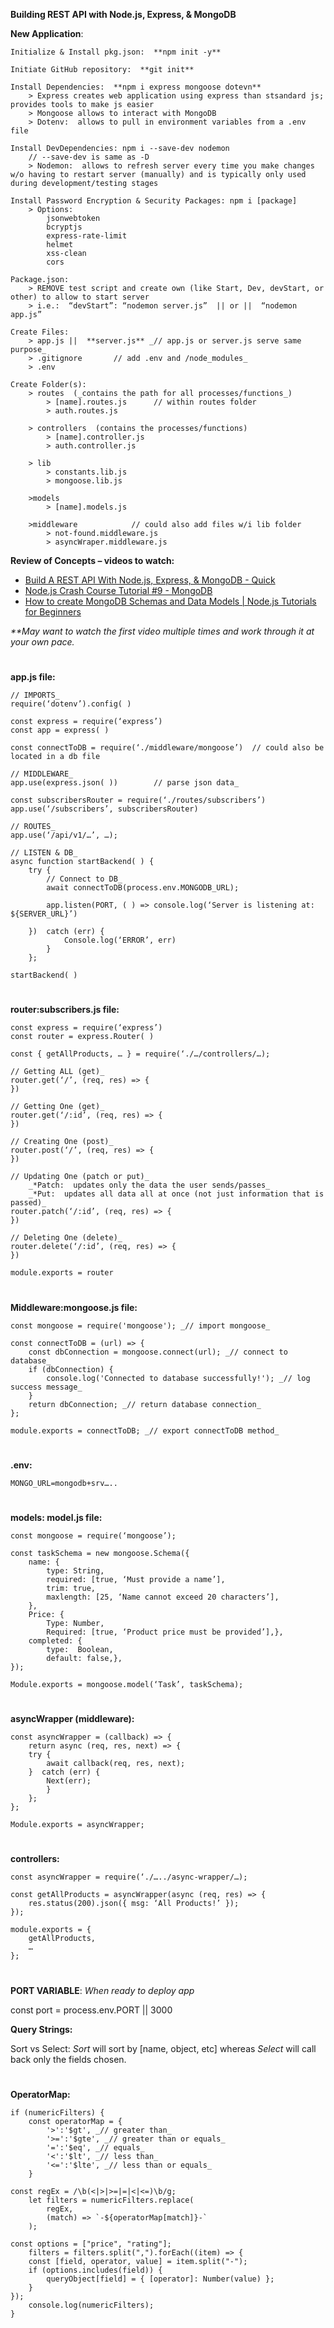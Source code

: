 **Building REST API with Node.js, Express, & MongoDB**

**New Application**:

	Initialize & Install pkg.json:  **npm init -y**

	Initiate GitHub repository:  **git init**

	Install Dependencies:  **npm i express mongoose dotevn**
		> Express creates web application using express than stsandard js; provides tools to make js easier
		> Mongoose allows to interact with MongoDB
		> Dotenv:  allows to pull in environment variables from a .env file

	Install DevDependencies: npm i --save-dev nodemon 
		// --save-dev is same as -D
		> Nodemon:  allows to refresh server every time you make changes w/o having to restart server (manually) and is typically only used during development/testing stages

	Install Password Encryption & Security Packages: npm i [package]
		> Options:
			jsonwebtoken
			bcryptjs
			express-rate-limit
			helmet
			xss-clean
			cors

	Package.json:
		> REMOVE test script and create own (like Start, Dev, devStart, or other) to allow to start server
		> i.e.:  “devStart”: “nodemon server.js”  || or ||  “nodemon app.js”

	Create Files:
		> app.js ||  **server.js** _// app.js or server.js serve same purpose_
		> .gitignore       // add .env and /node_modules_
		> .env

	Create Folder(s):
		> routes  (_contains the path for all processes/functions_)
			> [name].routes.js      // within routes folder
			> auth.routes.js

		> controllers  (contains the processes/functions)
			> [name].controller.js
			> auth.controller.js

		> lib
			> constants.lib.js
			> mongoose.lib.js

		>models
			> [name].models.js

		>middleware            // could also add files w/i lib folder
			> not-found.middleware.js
			> asyncWraper.middleware.js

**Review of Concepts – videos to watch:**

-   [Build A REST API With Node.js, Express, & MongoDB - Quick](https://www.youtube.com/watch?v=fgTGADljAeg&pp=ygUSbW9uZ29kYiBhbmQgbm9kZWpz)
-   [Node.js Crash Course Tutorial #9 - MongoDB](https://www.youtube.com/watch?v=bxsemcrY4gQ)
-   [How to create MongoDB Schemas and Data Models | Node.js Tutorials for Beginners](https://www.youtube.com/watch?v=jZ-dzj6ut54)

_**May want to watch the first video multiple times and work through it at your own pace._

#
**app.js file:**

	// IMPORTS_
	require(‘dotenv’).config( )

	const express = require(‘express’)
	const app = express( )

	const connectToDB = require(‘./middleware/mongoose’)  // could also be located in a db file

	// MIDDLEWARE_
	app.use(express.json( ))  		// parse json data_

	const subscribersRouter = require(‘./routes/subscribers’)
	app.use(‘/subscribers’, subscribersRouter)

	// ROUTES_
	app.use(‘/api/v1/…’, …);

	// LISTEN & DB_
	async function startBackend( ) {
		try {
			// Connect to DB_
			await connectToDB(process.env.MONGODB_URL);

			app.listen(PORT, ( ) => console.log(‘Server is listening at: ${SERVER_URL}’)

		})  catch (err) {
				Console.log(‘ERROR’, err)
			}
		};

	startBackend( )

#
**router:subscribers.js file:**

	const express = require(‘express’)
	const router = express.Router( )

	const { getAllProducts, … } = require(‘./…/controllers/…);

	// Getting ALL (get)_
	router.get(‘/’, (req, res) => {
	})

	// Getting One (get)_
	router.get(‘/:id’, (req, res) => {
	})

	// Creating One (post)_
	router.post(‘/’, (req, res) => {
	})

	// Updating One (patch or put)_
		_*Patch:  updates only the data the user sends/passes_
		_*Put:  updates all data all at once (not just information that is passed)_
	router.patch(‘/:id’, (req, res) => {
	})

	// Deleting One (delete)_
	router.delete(‘/:id’, (req, res) => {
	})

	module.exports = router

#
**Middleware:mongoose.js file:**

	const mongoose = require('mongoose'); _// import mongoose_

	const connectToDB = (url) => {
		const dbConnection = mongoose.connect(url); _// connect to database_
		if (dbConnection) {
			console.log('Connected to database successfully!'); _// log success message_
		}
		return dbConnection; _// return database connection_
	};

	module.exports = connectToDB; _// export connectToDB method_

#
**.env:**

	MONGO_URL=mongodb+srv…..
#
**models: model.js file:**

	const mongoose = require(‘mongoose’);

	const taskSchema = new mongoose.Schema({
		name: {
			type: String,
			required: [true, ‘Must provide a name’],
			trim: true,
			maxlength: [25, ‘Name cannot exceed 20 characters’],
		},
		Price: {
			Type: Number,
			Required: [true, ‘Product price must be provided’],},
		completed: {
			type:  Boolean,
			default: false,},
	});

	Module.exports = mongoose.model(‘Task’, taskSchema);

   #
   **asyncWrapper (middleware):**

	const asyncWrapper = (callback) => {
		return async (req, res, next) => {
		try {
			await callback(req, res, next);
		}  catch (err) {
			Next(err);
			}
		};
	};

	Module.exports = asyncWrapper;
#
**controllers:**

	const asyncWrapper = require(‘./…../async-wrapper/…);

	const getAllProducts = asyncWrapper(async (req, res) => {
		res.status(200).json({ msg: ‘All Products!’ });
	});

	module.exports = {
		getAllProducts,
		…
	};
#
**PORT VARIABLE**: _When ready to deploy app_

const port = process.env.PORT || 3000

**Query Strings:**

Sort vs Select: _Sort_ will sort by [name, object, etc] whereas _Select_ will call back only the fields chosen.
#
**OperatorMap:**

	if (numericFilters) {
		const operatorMap = {
			'>':'$gt', _// greater than_
			'>=':'$gte', _// greater than or equals_
			'=':'$eq', _// equals_
			'<':'$lt', _// less than_
			'<=':'$lte', _// less than or equals_
		}

	const regEx = /\b(<|>|>=|=|<|<=)\b/g;
		let filters = numericFilters.replace(
			regEx,
			(match) => `-${operatorMap[match]}-`
		);

	const options = ["price", "rating"];
		filters = filters.split(",").forEach((item) => {
		const [field, operator, value] = item.split("-");
		if (options.includes(field)) {
			queryObject[field] = { [operator]: Number(value) };
		}
	});
		console.log(numericFilters);
	}
#